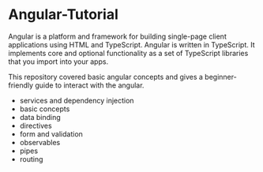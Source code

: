 # Angular-Tutorial

Angular is a platform and framework for building single-page client applications using HTML and TypeScript. Angular is written in TypeScript. It implements core and optional functionality as a set of TypeScript libraries that you import into your apps.

This repository covered basic angular concepts and gives a beginner-friendly guide to interact with the angular.

- services and dependency injection
- basic concepts
- data binding 
- directives
- form and validation
- observables
- pipes
- routing
